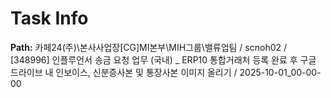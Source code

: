 # Task Info

**Path:** 카페24(주)\본사사업장\[CG]MI본부\MIH그룹\밸류업팀 / scnoh02 / [348996] 인플루언서 송금 요청 업무 (국내) _ ERP10 통합거래처 등록 완료 후 구글 드라이브 내 인보이스, 신분증사본 및 통장사본 이미지 올리기 / 2025-10-01_00-00-00

